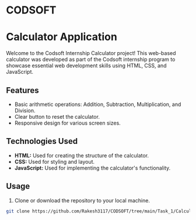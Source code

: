 # CODSOFT


# Calculator Application

Welcome to the Codsoft Internship Calculator project! This web-based calculator was developed as part of the Codsoft internship
program to showcase essential web development skills using HTML, CSS, and JavaScript.

## Features

- Basic arithmetic operations: Addition, Subtraction, Multiplication, and Division.
- Clear button to reset the calculator.
- Responsive design for various screen sizes.

## Technologies Used

- **HTML:** Used for creating the structure of the calculator.
- **CSS:** Used for styling and layout.
- **JavaScript:** Used for implementing the calculator's functionality.



## Usage

1. Clone or download the repository to your local machine.

```bash
git clone https://github.com/Rakesh3117/CODSOFT/tree/main/Task_1/Calculator
